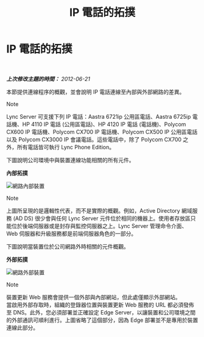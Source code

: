 ﻿---
title: IP 電話的拓撲
TOCTitle: IP 電話的拓撲
ms:assetid: 26ebffcf-43ff-4e70-847d-0fbc90e94e57
ms:mtpsurl: https://technet.microsoft.com/zh-tw/library/Gg425740(v=OCS.15)
ms:contentKeyID: 49290385
ms.date: 08/10/2015
mtps_version: v=OCS.15
ms.translationtype: HT
---

# IP 電話的拓撲

 

_**上次修改主題的時間：** 2012-06-21_

本節提供連線程序的概觀，並會說明 IP 電話連線至內部與外部網路的差異。

> [!NOTE]  
> Lync Server 可支援下列 IP 電話：Aastra 6721ip 公用區電話、Aastra 6725ip 電話機、HP 4110 IP 電話 (公用區電話)、HP 4120 IP 電話 (電話機)、Polycom CX600 IP 電話機、Polycom CX700 IP 電話機、Polycom CX500 IP 公用區電話以及 Polycom CX3000 IP 會議電話。這些電話中，除了 Polycom CX700 之外，所有電話皆可執行 Lync Phone Edition。



下圖說明公司環境中與裝置連線功能相關的所有元件。

**內部拓撲**

![網路內部裝置](images/Gg425740.3d88893e-df57-46e3-855a-a1d24589030a(OCS.15).jpg "網路內部裝置")

> [!NOTE]  
> 上圖所呈現的是邏輯性代表，而不是實際的概觀。例如，Active Directory 網域服務 (AD DS) 很少會與任何 Lync Server 元件位於相同的機器上。使用者存放區只能位於後端伺服器或是封存與監控伺服器之上。Lync Server 管理命令介面、Web 伺服器和升級服務都是前端伺服器角色的一部分。



下圖說明當裝置位於公司網路外時相關的元件概觀。

**外部拓撲**

![網路外部裝置](images/Gg425740.8ce6bb8e-b89c-4c4e-ac6d-41ac6c68f6f3(OCS.15).jpg "網路外部裝置")

> [!NOTE]
> 裝置更新 Web 服務會提供一個外部與內部網站，但此處僅顯示外部網站。<br />
> 當啟用外部存取時，組織的登錄器位置與裝置更新 Web 服務的 URL 都必須發佈至 DNS。此外，您必須部署並正確設定 Edge Server，以讓裝置和公司環境之間的外部通訊可順利進行。上圖省略了這個部分，因為 Edge 部署並不是專用於裝置連線此部分。

